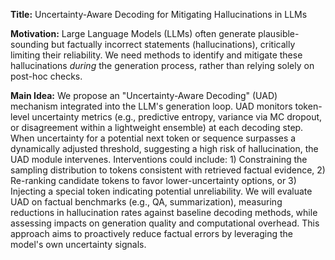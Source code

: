 **Title:** Uncertainty-Aware Decoding for Mitigating Hallucinations in LLMs

**Motivation:** Large Language Models (LLMs) often generate plausible-sounding but factually incorrect statements (hallucinations), critically limiting their reliability. We need methods to identify and mitigate these hallucinations *during* the generation process, rather than relying solely on post-hoc checks.

**Main Idea:** We propose an "Uncertainty-Aware Decoding" (UAD) mechanism integrated into the LLM's generation loop. UAD monitors token-level uncertainty metrics (e.g., predictive entropy, variance via MC dropout, or disagreement within a lightweight ensemble) at each decoding step. When uncertainty for a potential next token or sequence surpasses a dynamically adjusted threshold, suggesting a high risk of hallucination, the UAD module intervenes. Interventions could include: 1) Constraining the sampling distribution to tokens consistent with retrieved factual evidence, 2) Re-ranking candidate tokens to favor lower-uncertainty options, or 3) Injecting a special token indicating potential unreliability. We will evaluate UAD on factual benchmarks (e.g., QA, summarization), measuring reductions in hallucination rates against baseline decoding methods, while assessing impacts on generation quality and computational overhead. This approach aims to proactively reduce factual errors by leveraging the model's own uncertainty signals.